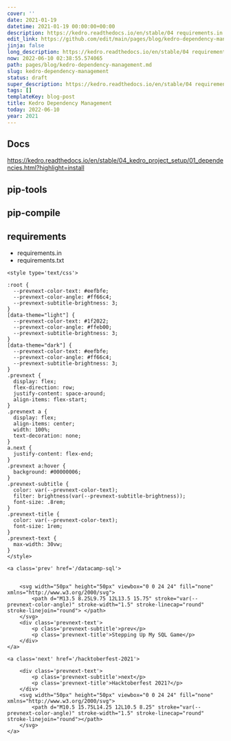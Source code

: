 ```yaml
---
cover: ''
date: 2021-01-19
datetime: 2021-01-19 00:00:00+00:00
description: https://kedro.readthedocs.io/en/stable/04 requirements.in requirements.txt
edit_link: https://github.com/edit/main/pages/blog/kedro-dependency-management.md
jinja: false
long_description: https://kedro.readthedocs.io/en/stable/04 requirements.in requirements.txt
now: 2022-06-10 02:38:55.574065
path: pages/blog/kedro-dependency-management.md
slug: kedro-dependency-management
status: draft
super_description: https://kedro.readthedocs.io/en/stable/04 requirements.in requirements.txt
tags: []
templateKey: blog-post
title: Kedro Dependency Management
today: 2022-06-10
year: 2021
---
```


## Docs

https://kedro.readthedocs.io/en/stable/04_kedro_project_setup/01_dependencies.html?highlight=install

## pip-tools

## pip-compile
## requirements

* requirements.in
* requirements.txt
<div class='prevnext'>

    <style type='text/css'>

    :root {
      --prevnext-color-text: #eefbfe;
      --prevnext-color-angle: #ff66c4;
      --prevnext-subtitle-brightness: 3;
    }
    [data-theme="light"] {
      --prevnext-color-text: #1f2022;
      --prevnext-color-angle: #ffeb00;
      --prevnext-subtitle-brightness: 3;
    }
    [data-theme="dark"] {
      --prevnext-color-text: #eefbfe;
      --prevnext-color-angle: #ff66c4;
      --prevnext-subtitle-brightness: 3;
    }
    .prevnext {
      display: flex;
      flex-direction: row;
      justify-content: space-around;
      align-items: flex-start;
    }
    .prevnext a {
      display: flex;
      align-items: center;
      width: 100%;
      text-decoration: none;
    }
    a.next {
      justify-content: flex-end;
    }
    .prevnext a:hover {
      background: #00000006;
    }
    .prevnext-subtitle {
      color: var(--prevnext-color-text);
      filter: brightness(var(--prevnext-subtitle-brightness));
      font-size: .8rem;
    }
    .prevnext-title {
      color: var(--prevnext-color-text);
      font-size: 1rem;
    }
    .prevnext-text {
      max-width: 30vw;
    }
    </style>
    
    <a class='prev' href='/datacamp-sql'>
    

        <svg width="50px" height="50px" viewbox="0 0 24 24" fill="none" xmlns="http://www.w3.org/2000/svg">
            <path d="M13.5 8.25L9.75 12L13.5 15.75" stroke="var(--prevnext-color-angle)" stroke-width="1.5" stroke-linecap="round" stroke-linejoin="round"> </path>
        </svg>
        <div class='prevnext-text'>
            <p class='prevnext-subtitle'>prev</p>
            <p class='prevnext-title'>Stepping Up My SQL Game</p>
        </div>
    </a>
    
    <a class='next' href='/hacktoberfest-2021'>
    
        <div class='prevnext-text'>
            <p class='prevnext-subtitle'>next</p>
            <p class='prevnext-title'>Hacktoberfest 2021?</p>
        </div>
        <svg width="50px" height="50px" viewbox="0 0 24 24" fill="none" xmlns="http://www.w3.org/2000/svg">
            <path d="M10.5 15.75L14.25 12L10.5 8.25" stroke="var(--prevnext-color-angle)" stroke-width="1.5" stroke-linecap="round" stroke-linejoin="round"></path>
        </svg>
    </a>
  </div>